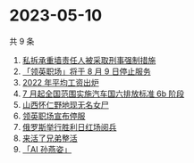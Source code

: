 # 2023-05-10

共 9 条

<!-- BEGIN -->
<!-- 最后更新时间 Wed May 10 2023 12:08:00 GMT+0800 (China Standard Time) -->

1. [私拆承重墙责任人被采取刑事强制措施](https://www.zhihu.com/search?q=%E7%A7%81%E6%8B%86%E6%89%BF%E9%87%8D%E5%A2%99%E8%B4%A3%E4%BB%BB%E4%BA%BA%E8%A2%AB%E9%87%87%E5%8F%96%E5%88%91%E4%BA%8B%E5%BC%BA%E5%88%B6%E6%8E%AA%E6%96%BD)
1. [「领英职场」将于 8 月 9 日停止服务](https://www.zhihu.com/search?q=%E3%80%8C%E9%A2%86%E8%8B%B1%E8%81%8C%E5%9C%BA%E3%80%8D%E5%B0%86%E4%BA%8E%208%20%E6%9C%88%209%20%E6%97%A5%E5%81%9C%E6%AD%A2%E6%9C%8D%E5%8A%A1)
1. [2022 年平均工资出炉](https://www.zhihu.com/search?q=2022%20%E5%B9%B4%E5%B9%B3%E5%9D%87%E5%B7%A5%E8%B5%84%E5%87%BA%E7%82%89)
1. [7 月起全国范围实施汽车国六排放标准 6b 阶段](https://www.zhihu.com/search?q=7%20%E6%9C%88%E8%B5%B7%E5%85%A8%E5%9B%BD%E8%8C%83%E5%9B%B4%E5%AE%9E%E6%96%BD%E6%B1%BD%E8%BD%A6%E5%9B%BD%E5%85%AD%E6%8E%92%E6%94%BE%E6%A0%87%E5%87%86%206b%20%E9%98%B6%E6%AE%B5)
1. [山西怀仁野地现无名女尸](https://www.zhihu.com/search?q=%E5%B1%B1%E8%A5%BF%E6%80%80%E4%BB%81%E9%87%8E%E5%9C%B0%E7%8E%B0%E6%97%A0%E5%90%8D%E5%A5%B3%E5%B0%B8)
1. [领英职场宣布停服](https://www.zhihu.com/search?q=%E9%A2%86%E8%8B%B1%E8%81%8C%E5%9C%BA%E5%AE%A3%E5%B8%83%E5%81%9C%E6%9C%8D)
1. [俄罗斯举行胜利日红场阅兵](https://www.zhihu.com/search?q=%E4%BF%84%E7%BD%97%E6%96%AF%E4%B8%BE%E8%A1%8C%E8%83%9C%E5%88%A9%E6%97%A5%E7%BA%A2%E5%9C%BA%E9%98%85%E5%85%B5)
1. [来活了兄弟整活](https://www.zhihu.com/search?q=%E6%9D%A5%E6%B4%BB%E4%BA%86%E5%85%84%E5%BC%9F%E6%95%B4%E6%B4%BB)
1. [「AI 孙燕姿」](https://www.zhihu.com/search?q=%E3%80%8CAI%20%E5%AD%99%E7%87%95%E5%A7%BF%E3%80%8D)

<!-- END -->

